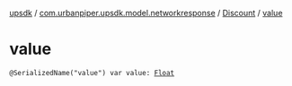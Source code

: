 [upsdk](../../index.md) / [com.urbanpiper.upsdk.model.networkresponse](../index.md) / [Discount](index.md) / [value](./value.md)

# value

`@SerializedName("value") var value: `[`Float`](https://kotlinlang.org/api/latest/jvm/stdlib/kotlin/-float/index.html)